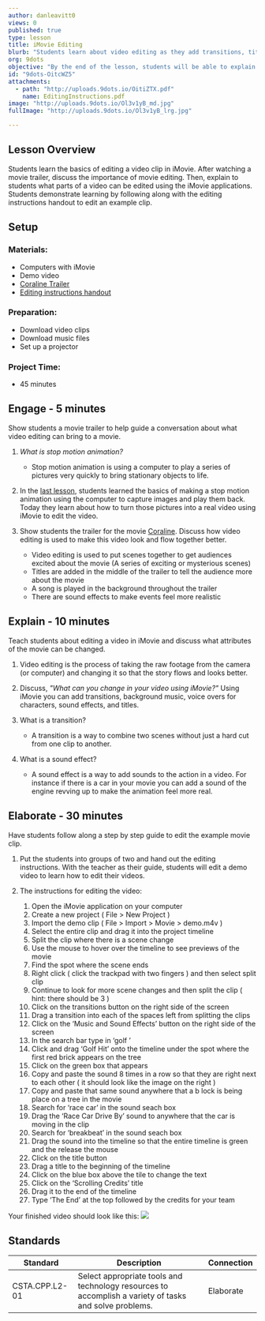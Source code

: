 ```yaml
---
author: danleavitt0
views: 0
published: true
type: lesson
title: iMovie Editing
blurb: "Students learn about video editing as they add transitions, titles, and sound effects to an example clip."
org: 9dots
objective: "By the end of the lesson, students will be able to explain what video editing is in their own words, and use iMovie to create a video using clips provided to them."
id: "9dots-OitcWZ5"
attachments: 
  - path: "http://uploads.9dots.io/OitiZTX.pdf"
    name: EditingInstructions.pdf
image: "http://uploads.9dots.io/Ol3v1yB_md.jpg"
fullImage: "http://uploads.9dots.io/Ol3v1yB_lrg.jpg"

---
```


## Lesson Overview
Students learn the basics of editing a video clip in iMovie. After watching a movie trailer, discuss the importance of movie editing. Then, explain to students what parts of a video can be edited using the iMovie applications. Students demonstrate learning by following along with the editing instructions handout to edit an example clip.

## Setup

### Materials:

- Computers with iMovie
- Demo video
- [Coraline Trailer](https://www.youtube.com/watch?v=Js7wxoqeVK0)
- [Editing instructions handout](http://uploads.9dots.io/OitiZTX.pdf)

### Preparation:

- Download video clips
- Download music files
- Set up a projector

### Project Time:

- 45 minutes

## Engage - 5 minutes
Show students a movie trailer to help guide a conversation about what video editing can bring to a movie.

1. _What is stop motion animation?_
	- Stop motion animation is using a computer to play a series of pictures very quickly to bring stationary objects to life.

2. In the [last lesson](http://www.9dots.io/9dots/OitXCP0), students learned the basics of making a stop motion animation using the computer to capture images and play them back. Today they learn about how to turn those pictures into a real video using iMovie to edit the video.

3. Show students the trailer for the movie [Coraline](https://www.youtube.com/watch?v=Js7wxoqeVK0). Discuss how video editing is used to make this video look and flow together better.
	- Video editing is used to put scenes together to get audiences excited about the movie (A series of exciting or mysterious scenes)
	- Titles are added in the middle of the trailer to tell the audience more about the movie
	- A song is played in the background throughout the trailer
	- There are sound effects to make events feel more realistic


## Explain - 10 minutes
Teach students about editing a video in iMovie and discuss what attributes of the movie can be changed.

1. Video editing is the process of taking the raw footage from the camera (or computer) and changing it so that the story flows and looks better.

2. Discuss, _"What can you change in your video using iMovie?"_
Using iMovie you can add transitions, background music, voice overs for characters, sound effects, and titles.

3. What is a transition?
	- A transition is a way to combine two scenes without just a hard cut from one clip to another.

4. What is a sound effect?
	- A sound effect is a way to add sounds to the action in a video. For instance if there is a car in your movie you can add a sound of the engine revving up to make the animation feel more real.

## Elaborate - 30 minutes
Have students follow along a step by step guide to edit the example movie clip.

1. Put the students into groups of two and hand out the editing instructions. With the teacher as their guide, students will edit a demo video to learn how to edit their videos. 

2. The instructions for editing the video:
    1. Open the iMovie application on your computer
    2. Create a new project ( File > New Project )
    3. Import the demo clip ( File > Import > Movie > demo.m4v )
    4. Select the entire clip and drag it into the project timeline
    5. Split the clip where there is a scene change
    6. Use the mouse to hover over the timeline to see previews of the movie
    7. Find the spot where the scene ends
    8. Right click ( click the trackpad with two fingers ) and then select split clip
    9. Continue to look for more scene changes and then split the clip 
    ( hint: there should be 3 )
    10. Click on the transitions button on the right side of the screen
    11. Drag a transition into each of the spaces left from splitting the clips
    12. Click on the ‘Music and Sound Effects’ button on the right side of the screen
    13. In the search bar type in ‘golf ’
    14. Click and drag ‘Golf Hit’ onto the timeline under the spot where the first red brick appears on the tree
    15. Click on the green box that appears
    16. Copy and paste the sound 8 times in a row so that they are right next to each other ( it should look like the image on the right )
    17. Copy and paste that same sound anywhere that a b                 lock is being place on a tree in the movie
    18. Search for ‘race car’ in the sound seach box
    19. Drag the ‘Race Car Drive By’ sound to anywhere that the car is moving in the clip
    20. Search for ‘breakbeat’ in the sound seach box
    21. Drag the sound into the timeline so that the entire timeline is green and the release the mouse
    22. Click on the title button
    23. Drag a title to the beginning of the timeline
    24. Click on the blue box above the tile to change the text
    25. Click on the ‘Scrolling Credits’ title
    26. Drag it to the end of the timeline
    27. Type ‘The End’ at the top followed by the credits for your team

Your finished video should look like this:
![](http://uploads.9dots.io/Oith6gD_md.jpg)

## Standards

Standard | Description | Connection
-------- | ----------- | ----------
CSTA.CPP.L2-01 | Select appropriate tools and technology resources to accomplish a variety of tasks and solve problems. | Elaborate
